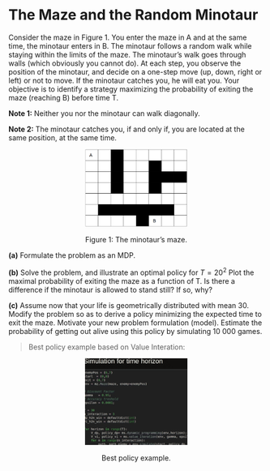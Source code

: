 # The Maze and the Random Minotaur
Consider the maze in Figure 1. You enter the maze in A and at the same time, the minotaur enters in B. The minotaur follows a random walk while staying within the limits of the maze. The minotaur’s walk goes through walls (which obviously you cannot do). At each step, you observe the position of the minotaur, and decide on a one-step move (up, down, right or left) or not to move. If the minotaur catches you, he will eat you. Your objective is to identify a strategy maximizing the probability of exiting the maze (reaching B) before time T.

**Note 1:** Neither you nor the minotaur can walk diagonally.

**Note 2:** The minotaur catches you, if and only if, you are located at the same position, at the
same time.

<p align="center">
  <img src="../images/minotaur%27s%20maze.png" width="40%" height="40%"/>
</p>
<p align="center">
  Figure 1: The minotaur’s maze.
</p>



**(a)** Formulate the problem as an MDP.

**(b)** Solve the problem, and illustrate an optimal policy for $T = 20^2$ Plot the maximal probability of exiting the maze as a function of T. Is there a difference if the minotaur is allowed to stand still? If so, why?

**(c)** Assume now that your life is geometrically distributed with mean 30. Modify the problem so as to derive a policy minimizing the expected time to exit the maze. Motivate your new problem formulation (model). Estimate the probability of getting out alive using this policy by simulating 10 000 games.

> Best policy example based on Value Interation:

<p align="center">
  <img src="../images/minotaur%27s_maze_policy_example.gif" width="40%" height="40%"/>
</p>
<p align="center">
  Best policy example.
</p>
